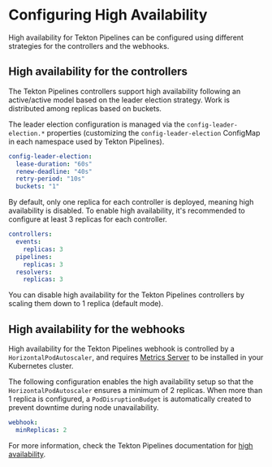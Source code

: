 # Configuring High Availability

High availability for Tekton Pipelines can be configured using different strategies for the controllers and the webhooks.

## High availability for the controllers

The Tekton Pipelines controllers support high availability following an active/active model based on the leader election strategy. Work is distributed among replicas based on buckets.

The leader election configuration is managed via the `config-leader-election.*` properties (customizing the `config-leader-election` ConfigMap in each namespace used by Tekton Pipelines).

```yaml
config-leader-election:
  lease-duration: "60s"
  renew-deadline: "40s"
  retry-period: "10s"
  buckets: "1"
```

By default, only one replica for each controller is deployed, meaning high availability is disabled. To enable high availability, it's recommended to configure at least 3 replicas for each controller.

```yaml
controllers:
  events:
    replicas: 3
  pipelines:
    replicas: 3
  resolvers:
    replicas: 3
```

You can disable high availability for the Tekton Pipelines controllers by scaling them down to 1 replica (default mode).

## High availability for the webhooks

High availability for the Tekton Pipelines webhook is controlled by a `HorizontalPodAutoscaler`, and requires [Metrics Server](https://github.com/kadras-io/package-for-metrics-server) to be installed in your Kubernetes cluster.

The following configuration enables the high availability setup so that the `HorizontalPodAutoscaler` ensures a minimum of 2 replicas. When more than 1 replica is configured, a `PodDisruptionBudget` is automatically created to prevent downtime during node unavailability.

```yaml
webhook:
  minReplicas: 2
```

For more information, check the Tekton Pipelines documentation for [high availability](https://tekton.dev/docs/pipelines/enabling-ha).
